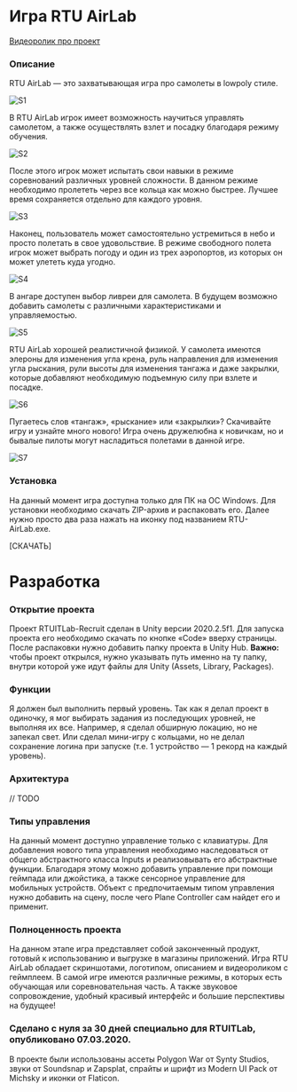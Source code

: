 # Игра RTU AirLab

[Видеоролик про проект](https://youtu.be/2W8idyg0K6w)

### **Описание**

RTU AirLab — это захватывающая игра про самолеты в lowpoly стиле.

![S1](https://user-images.githubusercontent.com/46666053/111472090-b0dc1b80-873a-11eb-93b2-6a03b97f6601.png)

В RTU AirLab игрок имеет возможность научиться управлять самолетом, а также осуществлять взлет и посадку благодаря режиму обучения.

![S2](https://user-images.githubusercontent.com/46666053/111472150-bfc2ce00-873a-11eb-83e6-3bcf6d9dc02a.png)


После этого игрок может испытать свои навыки в режиме соревнований различных уровней сложности. В данном режиме необходимо пролететь через все кольца как можно быстрее. Лучшее время сохраняется отдельно для каждого уровня.

![S3](https://user-images.githubusercontent.com/46666053/111472190-c81b0900-873a-11eb-9e1d-e20423575530.jpg)


Наконец, пользователь может самостоятельно устремиться в небо и просто полетать в свое удовольствие. В режиме cвободного полета игрок может выбрать погоду и один из трех аэропортов, из которых он может улететь куда угодно.

![S4](https://user-images.githubusercontent.com/46666053/111472204-cb15f980-873a-11eb-8a68-d89efcebe53d.png)


В ангаре доступен выбор ливреи для самолета. В будущем возможно добавить самолеты с различными характеристиками и управляемостью.

![S5](https://user-images.githubusercontent.com/46666053/111472219-ce10ea00-873a-11eb-9152-1a63195dd1b9.png)


RTU AirLab хорошей реалистичной физикой. У самолета имеются элероны для изменения угла крена, руль направления для изменения угла рыскания, рули высоты для изменения тангажа и даже закрылки, которые добавляют необходимую подъемную силу при взлете и посадке.

![S6](https://user-images.githubusercontent.com/46666053/111472230-d0734400-873a-11eb-99b1-8eae4430c851.png)


Пугаетесь слов «тангаж», «рыскание» или «закрылки»? Скачивайте игру и узнайте много нового! Игра очень дружелюбна к новичкам, но и бывалые пилоты могут насладиться полетами в данной игре.

![S7](https://user-images.githubusercontent.com/46666053/111472236-d2d59e00-873a-11eb-8563-bab57fff2dcd.png)


### **Установка**

На данный момент игра доступна только для ПК на ОС Windows. Для установки необходимо скачать ZIP-архив и распаковать его. Далее нужно просто два раза нажать на иконку под названием RTU-AirLab.exe.

[СКАЧАТЬ]

# Разработка

### **Открытие проекта**

Проект RTUITLab-Recruit сделан в Unity версии 2020.2.5f1. Для запуска проекта его необходимо скачать по кнопке «Code» вверху страницы. После распаковки нужно добавить папку проекта в Unity Hub. **Важно:** чтобы проект открылся, нужно указывать путь именно на ту папку, внутри которой уже идут файлы для Unity (Assets, Library, Packages).

### **Функции**

Я должен был выполнить первый уровень. Так как я делал проект в одиночку, я мог выбирать задания из последующих уровней, не выполняя их все. Например, я сделал обширную локацию, но не запекал свет. Или сделал мини-игру с кольцами, но не делал сохранение логина при запуске (т.е. 1 устройство — 1 рекорд на каждый уровень).

### **Архитектура**

// TODO

### **Типы управления**

На данный момент доступно управление только с клавиатуры. Для добавления нового типа управления необходимо наследоваться от общего абстрактного класса Inputs и реализовывать его абстрактные функции. Благодаря этому можно добавить управление при помощи геймпада или джойстика, а также сенсорное управление для мобильных устройств. Объект с предпочитаемым типом управления нужно добавить на сцену, после чего Plane Controller сам найдет его и применит.

### **Полноценность проекта**

На данном этапе игра представляет собой законченный продукт, готовый к использованию и выгрузке в магазины приложений. Игра RTU AirLab обладает скриншотами, логотипом, описанием и видеороликом с геймплеем. В самой игре имеются различные режимы, в которых есть обучающая или соревновательная часть. А также звуковое сопровождение, удобный красивый интерфейс и большие перспективы на будущее!


### **Сделано с нуля за 30 дней специально для RTUITLab, опубликовано 07.03.2020.**

В проекте были использованы ассеты Polygon War от Synty Studios, звуки от Soundsnap и Zapsplat, спрайты и шрифт из Modern UI Pack от Michsky и иконки от Flaticon.

